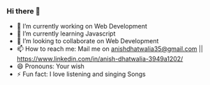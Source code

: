 ### Hi there 👋

<!--
**AnishDhatwalia/AnishDhatwalia** is a ✨ _special_ ✨ repository because its `README.md` (this file) appears on your GitHub profile.

Here are some ideas to get you started:
-->

- 🔭 I’m currently working on Web Development
- 🌱 I’m currently learning Javascript
- 👯 I’m looking to collaborate on Web Development
- 📫 How to reach me: Mail me on anishdhatwalia35@gmail.com || https://www.linkedin.com/in/anish-dhatwalia-3949a1202/
- 😄 Pronouns: Your wish
- ⚡ Fun fact: I love listening and singing Songs
